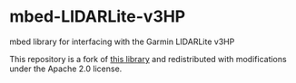 # mbed-LIDARLite-v3HP
mbed library for interfacing with the Garmin LIDARLite v3HP

This repository is a fork of [this library](https://os.mbed.com/teams/altb_pmic/code/LIDARLite_v3HP/) 
and redistributed with modifications under the Apache 2.0 license.

